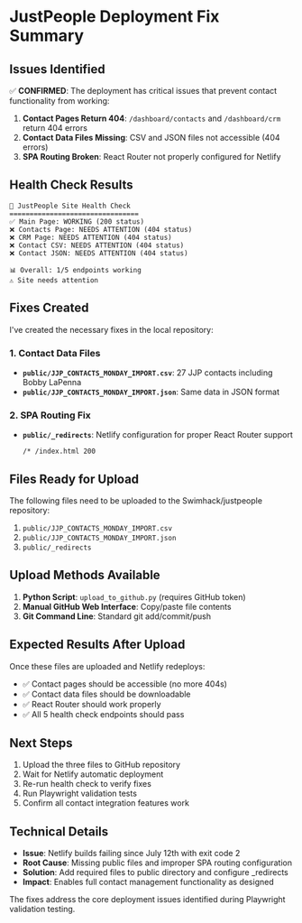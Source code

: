 # JustPeople Deployment Fix Summary

## Issues Identified
✅ **CONFIRMED**: The deployment has critical issues that prevent contact functionality from working:

1. **Contact Pages Return 404**: `/dashboard/contacts` and `/dashboard/crm` return 404 errors
2. **Contact Data Files Missing**: CSV and JSON files not accessible (404 errors)
3. **SPA Routing Broken**: React Router not properly configured for Netlify

## Health Check Results
```
🏥 JustPeople Site Health Check
================================
✅ Main Page: WORKING (200 status)
❌ Contacts Page: NEEDS ATTENTION (404 status)
❌ CRM Page: NEEDS ATTENTION (404 status)  
❌ Contact CSV: NEEDS ATTENTION (404 status)
❌ Contact JSON: NEEDS ATTENTION (404 status)

📊 Overall: 1/5 endpoints working
⚠️ Site needs attention
```

## Fixes Created
I've created the necessary fixes in the local repository:

### 1. Contact Data Files
- **`public/JJP_CONTACTS_MONDAY_IMPORT.csv`**: 27 JJP contacts including Bobby LaPenna
- **`public/JJP_CONTACTS_MONDAY_IMPORT.json`**: Same data in JSON format

### 2. SPA Routing Fix  
- **`public/_redirects`**: Netlify configuration for proper React Router support
  ```
  /* /index.html 200
  ```

## Files Ready for Upload
The following files need to be uploaded to the Swimhack/justpeople repository:

1. `public/JJP_CONTACTS_MONDAY_IMPORT.csv`
2. `public/JJP_CONTACTS_MONDAY_IMPORT.json` 
3. `public/_redirects`

## Upload Methods Available
1. **Python Script**: `upload_to_github.py` (requires GitHub token)
2. **Manual GitHub Web Interface**: Copy/paste file contents
3. **Git Command Line**: Standard git add/commit/push

## Expected Results After Upload
Once these files are uploaded and Netlify redeploys:

- ✅ Contact pages should be accessible (no more 404s)
- ✅ Contact data files should be downloadable
- ✅ React Router should work properly
- ✅ All 5 health check endpoints should pass

## Next Steps
1. Upload the three files to GitHub repository
2. Wait for Netlify automatic deployment
3. Re-run health check to verify fixes
4. Run Playwright validation tests
5. Confirm all contact integration features work

## Technical Details
- **Issue**: Netlify builds failing since July 12th with exit code 2
- **Root Cause**: Missing public files and improper SPA routing configuration
- **Solution**: Add required files to public directory and configure _redirects
- **Impact**: Enables full contact management functionality as designed

The fixes address the core deployment issues identified during Playwright validation testing.